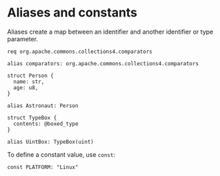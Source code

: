 # Aliases and constants

Aliases create a map between an identifier and another identifier or type parameter.

```sylva
req org.apache.commons.collections4.comparators

alias comparators: org.apache.commons.collections4.comparators

struct Person {
  name: str,
  age: u8,
}

alias Astronaut: Person

struct TypeBox {
  contents: @boxed_type
}

alias UintBox: TypeBox(uint)
```

To define a constant value, use `const`:

```sylva
const PLATFORM: "Linux"
```
